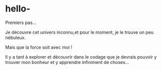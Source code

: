 # hello-

Premiers pas...

Je découvre cet univers inconnu,et pour le moment, je  le trouve un peu nébuleux.

Mais  que la force soit avec moi  !

Il y a tant à explorer et découvrir dans le codage que je devrais pouvoir y trouver mon bonheur et y apprendre infiniment de choses...
